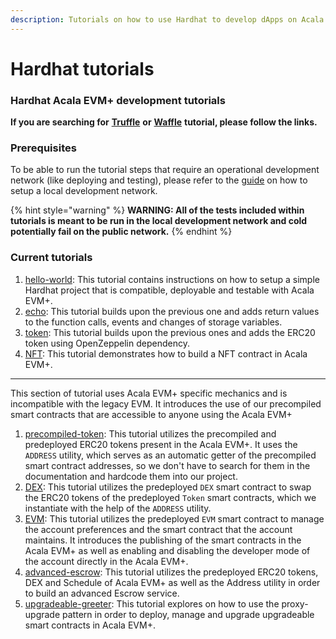 ```yaml
---
description: Tutorials on how to use Hardhat to develop dApps on Acala EVM+.
---
```


# Hardhat tutorials

### Hardhat Acala EVM+ development tutorials

**If you are searching for** [**Truffle**](../truffle-tutorials/) **or** [**Waffle**](../waffle-tutorials.md) **tutorial, please follow the links.**

### Prerequisites

To be able to run the tutorial steps that require an operational development network (like deploying and testing), please refer to the [guide](https://github.com/AcalaNetwork/Acala#5-development) on how to setup a local development network.

{% hint style="warning" %}
**WARNING: All of the tests included within tutorials is meant to be run in the local development network and cold potentially fail on the public network.**
{% endhint %}

### Current tutorials

1. [hello-world](helloworld-tutorial.md): This tutorial contains instructions on how to setup a simple Hardhat project that is compatible, deployable and testable with Acala EVM+.
2. [echo](echo-tutorial.md): This tutorial builds upon the previous one and adds return values to the function calls, events and changes of storage variables.
3. [token](token-tutorial.md): This tutorial builds upon the previous ones and adds the ERC20 token using OpenZeppelin dependency.
4. [NFT](nft-tutorial.md): This tutorial demonstrates how to build a NFT contract in Acala EVM+.

***

This section of tutorial uses Acala EVM+ specific mechanics and is incompatible with the legacy EVM. It introduces the use of our precompiled smart contracts that are accessible to anyone using the Acala EVM+

1. [precompiled-token](precompiledtoken-tutorial.md): This tutorial utilizes the precompiled and predeployed ERC20 tokens present in the Acala EVM+. It uses the `ADDRESS` utility, which serves as an automatic getter of the precompiled smart contract addresses, so we don't have to search for them in the documentation and hardcode them into our project.
2. [DEX](dex-tutorial.md): This tutorial utilizes the predeployed `DEX` smart contract to swap the ERC20 tokens of the predeployed `Token` smart contracts, which we instantiate with the help of the `ADDRESS` utility.
3. [EVM](evm-tutorial.md): This tutorial utilizes the predeployed `EVM` smart contract to manage the account preferences and the smart contract that the account maintains. It introduces the publishing of the smart contracts in the Acala EVM+ as well as enabling and disabling the developer mode of the account directly in the Acala EVM+.
4. [advanced-escrow](advancedescrow-tutorial.md): This tutorial utilizes the predeployed ERC20 tokens, DEX and Schedule of Acala EVM+ as well as the Address utility in order to build an advanced Escrow service.
5. [upgradeable-greeter](upgradeablegreeter-tutorial.md): This tutorial explores on how to use the proxy-upgrade pattern in order to deploy, manage and upgrade upgradeable smart contracts in Acala EVM+.
